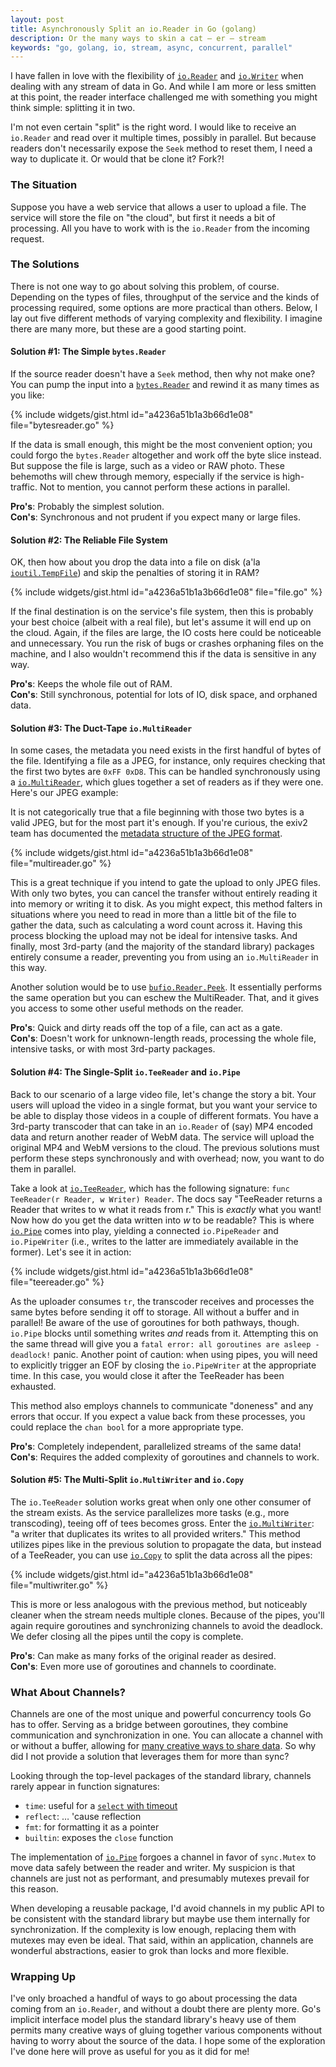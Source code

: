 ```yaml
---
layout: post
title: Asynchronously Split an io.Reader in Go (golang)
description: Or the many ways to skin a cat — er — stream
keywords: "go, golang, io, stream, async, concurrent, parallel"
---
```


I have fallen in love with the flexibility of [`io.Reader`][reader] and [`io.Writer`][writer] when dealing with any stream of data in Go. And while I am more or less smitten at this point, the reader interface challenged me with something you might think simple: splitting it in two.

I'm not even certain "split" is the right word. I would like to receive an `io.Reader` and read over it multiple times, possibly in parallel. But because readers don't necessarily expose the `Seek` method to reset them, I need a way to duplicate it. Or would that be clone it? Fork?!

### The Situation

Suppose you have a web service that allows a user to upload a file. The service will store the file on "the cloud", but first it needs a bit of processing. All you have to work with is the `io.Reader` from the incoming request.

### The Solutions

There is not one way to go about solving this problem, of course. Depending on the types of files, throughput of the service and the kinds of processing required, some options are more practical than others. Below, I lay out five different methods of varying complexity and flexibility. I imagine there are many more, but these are a good starting point.

#### Solution #1: The Simple `bytes.Reader`

If the source reader doesn't have a `Seek` method, then why not make one? You can pump the input into a [`bytes.Reader`][bytes] and rewind it as many times as you like:

{% include widgets/gist.html id="a4236a51b1a3b66d1e08" file="bytesreader.go" %}

If the data is small enough, this might be the most convenient option; you could forgo the `bytes.Reader` altogether and work off the byte slice instead. But suppose the file is large, such as a video or RAW photo. These behemoths will chew through memory, especially if the service is high-traffic. Not to mention, you cannot perform these actions in parallel.

**Pro's**: Probably the simplest solution.<br/>
**Con's**: Synchronous and not prudent if you expect many or large files.

#### Solution #2: The Reliable File System

OK, then how about you drop the data into a file on disk (a'la [`ioutil.TempFile`][tempFile]) and skip the penalties of storing it in RAM?

{% include widgets/gist.html id="a4236a51b1a3b66d1e08" file="file.go" %}

If the final destination is on the service's file system, then this is probably your best choice (albeit with a real file), but let's assume it will end up on the cloud. Again, if the files are large, the IO costs here could be noticeable and unnecessary. You run the risk of bugs or crashes orphaning files on the machine, and I also wouldn't recommend this if the data is sensitive in any way.

**Pro's**: Keeps the whole file out of RAM.<br/>
**Con's**: Still synchronous, potential for lots of IO, disk space, and orphaned data.

#### Solution #3: The Duct-Tape `io.MultiReader`

In some cases, the metadata you need exists in the first handful of bytes of the file. Identifying a file as a JPEG, for instance, only requires checking that the first two bytes are `0xFF 0xD8`. This can be handled synchronously using a [`io.MultiReader`][multiReader], which glues together a set of readers as if they were one. Here's our JPEG example:

<aside>It is not categorically true that a file beginning with those two bytes is a valid JPEG, but for the most part it's enough. If you're curious, the exiv2 team has documented the <a href="http://dev.exiv2.org/projects/exiv2/wiki/The_Metadata_in_JPEG_files">metadata structure of the JPEG format</a>.</aside>

{% include widgets/gist.html id="a4236a51b1a3b66d1e08" file="multireader.go" %}

This is a great technique if you intend to gate the upload to only JPEG files. With only two bytes, you can cancel the transfer without entirely reading it into memory or writing it to disk. As you might expect, this method falters in situations where you need to read in more than a little bit of the file to gather the data, such as calculating a word count across it. Having this process blocking the upload may not be ideal for intensive tasks. And finally, most 3rd-party (and the majority of the standard library) packages entirely consume a reader, preventing you from using an `io.MultiReader` in this way.

Another solution would be to use [`bufio.Reader.Peek`][peek]. It essentially performs the same operation but you can eschew the MultiReader. That, and it gives you access to some other useful methods on the reader.

**Pro's**: Quick and dirty reads off the top of a file, can act as a gate.<br/>
**Con's**: Doesn't work for unknown-length reads, processing the whole file, intensive tasks, or with most 3rd-party packages.

#### Solution #4: The Single-Split `io.TeeReader` and `io.Pipe`

Back to our scenario of a large video file, let's change the story a bit. Your users will upload the video in a single format, but you want your service to be able to display those videos in a couple of different formats. You have a 3rd-party transcoder that can take in an `io.Reader` of (say) MP4 encoded data and return another reader of WebM data. The service will upload the original MP4 and WebM versions to the cloud. The previous solutions must perform these steps synchronously and with overhead; now, you want to do them in parallel.

Take a look at [`io.TeeReader`][teeReader], which has the following signature: `func TeeReader(r Reader, w Writer) Reader`. The docs say "TeeReader returns a Reader that writes to w what it reads from r." This is *exactly* what you want! Now how do you get the data written into *w* to be readable? This is where [`io.Pipe`][pipe] comes into play, yielding a connected `io.PipeReader` and `io.PipeWriter` (i.e., writes to the latter are immediately available in the former). Let's see it in action:

{% include widgets/gist.html id="a4236a51b1a3b66d1e08" file="teereader.go" %}

As the uploader consumes `tr`, the transcoder receives and processes the same bytes before sending it off to storage. All without a buffer and in parallel! Be aware of the use of goroutines for both pathways, though. `io.Pipe` blocks until something writes *and* reads from it. Attempting this on the same thread will give you a `fatal error: all goroutines are asleep - deadlock!` panic. Another point of caution: when using pipes, you will need to explicitly trigger an EOF by closing the `io.PipeWriter` at the appropriate time. In this case, you would close it after the TeeReader has been exhausted.

This method also employs channels to communicate "doneness" and any errors that occur. If you expect a value back from these processes, you could replace the `chan bool` for a more appropriate type.

**Pro's**: Completely independent, parallelized streams of the same data!<br/>
**Con's**: Requires the added complexity of goroutines and channels to work.

#### Solution #5: The Multi-Split `io.MultiWriter` and `io.Copy`

The `io.TeeReader` solution works great when only one other consumer of the stream exists. As the service parallelizes more tasks (e.g., more transcoding), teeing off of tees becomes gross. Enter the [`io.MultiWriter`][multiWriter]: "a writer that duplicates its writes to all provided writers." This method utilizes pipes like in the previous solution to propagate the data, but instead of a TeeReader, you can use [`io.Copy`][copy] to split the data across all the pipes:

{% include widgets/gist.html id="a4236a51b1a3b66d1e08" file="multiwriter.go" %}

This is more or less analogous with the previous method, but noticeably cleaner when the stream needs multiple clones. Because of the pipes, you'll again require goroutines and synchronizing channels to avoid the deadlock. We defer closing all the pipes until the copy is complete.

**Pro's**: Can make as many forks of the original reader as desired.<br/>
**Con's**: Even more use of goroutines and channels to coordinate.

### What About Channels?

Channels are one of the most unique and powerful concurrency tools Go has to offer. Serving as a bridge between goroutines, they combine communication and synchronization in one. You can allocate a channel with or without a buffer, allowing for [many creative ways to share data][channels]. So why did I not provide a solution that leverages them for more than sync?

Looking through the top-level packages of the standard library, channels rarely appear in function signatures:

* `time`: useful for a [`select` with timeout][chanTimeout]
* `reflect`: … 'cause reflection
* `fmt`: for formatting it as a pointer
* `builtin`: exposes the `close` function

The implementation of [`io.Pipe`][pipeSrc] forgoes a channel in favor of `sync.Mutex` to move data safely between the reader and writer. My suspicion is that channels are just not as performant, and presumably mutexes prevail for this reason.

When developing a reusable package, I'd avoid channels in my public API to be consistent with the standard library but maybe use them internally for synchronization. If the complexity is low enough, replacing them with mutexes may even be ideal. That said, within an application, channels are wonderful abstractions, easier to grok than locks and more flexible.

### Wrapping Up

I've only broached a handful of ways to go about processing the data coming from an `io.Reader`, and without a doubt there are plenty more. Go's implicit interface model plus the standard library's heavy use of them permits many creative ways of gluing together various components without having to worry about the source of the data. I hope some of the exploration I've done here will prove as useful for you as it did for me!

[bytes]: https://golang.org/pkg/bytes/#NewReader
[chan]: https://golang.org/ref/mem#tmp_7
[channels]: https://golang.org/doc/effective_go.html#channels
[chanTimeout]: https://gobyexample.com/timeouts
[copy]: https://golang.org/pkg/io/#Copy
[multiReader]: https://golang.org/pkg/io/#MultiReader
[multiWriter]: https://golang.org/pkg/io/#MultiWriter
[peek]: https://golang.org/pkg/bufio/#Reader.Peek
[pipe]: https://golang.org/pkg/io/#Pipe
[pipeSrc]: https://golang.org/src/io/pipe.go
[reader]: https://golang.org/pkg/io/#Reader
[readFrom]: https://golang.org/pkg/bytes/#Buffer.ReadFrom
[teeReader]: https://golang.org/pkg/io/#TeeReader
[tempFile]: https://golang.org/pkg/io/ioutil/#TempFile
[writer]: https://golang.org/pkg/io/#Writer
